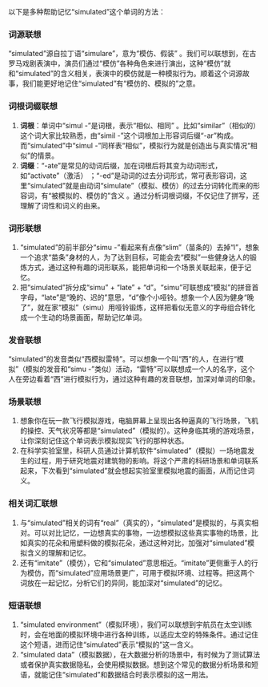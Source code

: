 以下是多种帮助记忆“simulated”这个单词的方法：

### 词源联想
“simulated”源自拉丁语“simulare”，意为“模仿、假装” 。我们可以联想到，在古罗马戏剧表演中，演员们通过“模仿”各种角色来进行演出，这种“模仿”就和“simulated”的含义相关，表演中的模仿就是一种模拟行为。顺着这个词源故事，我们能更好地记住“simulated”有“模仿的、模拟的”之意。

### 词根词缀联想
1. **词根**：单词中“simul -”是词根，表示“相似、相同” 。比如“similar”（相似的）这个词大家比较熟悉，由“simil -”这个词根加上形容词后缀“-ar”构成。而“simulated”中“simul -”同样表“相似”，模拟行为就是创造出与真实情况“相似”的情景。
2. **词缀**：“-ate”是常见的动词后缀，加在词根后将其变为动词形式，如“activate”（激活） ；“-ed”是动词的过去分词形式，常可表形容词，这里“simulated”就是由动词“simulate”（模拟、模仿）的过去分词转化而来的形容词，有“被模拟的、模仿的”含义 。通过分析词根词缀，不仅记住了拼写，还理解了词性和词义的由来。

### 词形联想
1. “simulated”的前半部分“simu -”看起来有点像“slim”（苗条的）去掉“l”，想象一个追求“苗条”身材的人，为了达到目标，可能会去“模拟”一些健身达人的锻炼方式，通过这种有趣的词形联系，能把单词和一个场景关联起来，便于记忆。
2. 把“simulated”拆分成“simu” + “late” + “d”。“simu”可联想成“模拟”的拼音首字母，“late”是“晚的、迟的”意思，“d”像个小哑铃。想象一个人因为健身“晚了”，就在家“模拟”（simu）用哑铃锻炼，这样把看似无意义的字母组合转化成一个生动的场景画面，帮助记忆单词。

### 发音联想
“simulated”的发音类似“西模拟雷特”。可以想象一个叫“西”的人，在进行“模拟”（模拟的发音和“simu -”类似）活动，“雷特”可以联想成一个人的名字，这个人在旁边看着“西”进行模拟行为，通过这种有趣的发音联想，加深对单词的印象。

### 场景联想
1. 想象你在玩一款飞行模拟游戏，电脑屏幕上呈现出各种逼真的飞行场景，飞机的操控、天气状况等都是“simulated”（模拟的）。这种身临其境的游戏场景，让你深刻记住这个单词表示模拟现实飞行的那种状态。
2. 在科学实验室里，科研人员通过计算机软件“simulated”（模拟）一场地震发生的过程，用于研究地震对建筑物的影响。将这个严肃的科研场景和单词联系起来，下次看到“simulated”就会想起实验室里模拟地震的画面，从而记住词义。

### 相关词汇联想
1. 与“simulated”相关的词有“real”（真实的），“simulated”是模拟的，与真实相对。可以对比记忆，一边想真实的事物，一边想模拟这些真实事物的场景，比如真实的花朵和用塑料做的模拟花朵，通过这种对比，加强对“simulated”模拟含义的理解和记忆。
2. 还有“imitate”（模仿），它和“simulated”意思相近。“imitate”更侧重于人的行为模仿，而“simulated”应用场景更广，可用于模拟环境、过程等。把这两个词放在一起记忆，分析它们的异同，能加深对“simulated”的记忆。

### 短语联想
1. “simulated environment”（模拟环境），我们可以联想到宇航员在太空训练时，会在地面的模拟环境中进行各种训练，以适应太空的特殊条件。通过记住这个短语，进而记住“simulated”表示“模拟的”这一含义。
2. “simulated data”（模拟数据），在大数据分析的场景中，有时候为了测试算法或者保护真实数据隐私，会使用模拟数据。想到这个常见的数据分析场景和短语，就能记住“simulated”和数据结合时表示模拟的这一用法。 